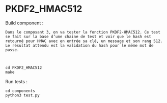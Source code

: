 # PKDF2_HMAC512
Build component :
```
Dans le composant 3, on va tester la fonction PKDF2-HMAC512. Ce test se fait sur la base d’une chaine de test et voir que le hash est retourné pour HMAC avec en entrée sa clé, un message et son rang 512. Le résultat attendu est la validation du hash pour le même mot de passe.



cd PKDF2_HMAC512
make
```
Run tests :
```
cd components
python3 test.py
```
